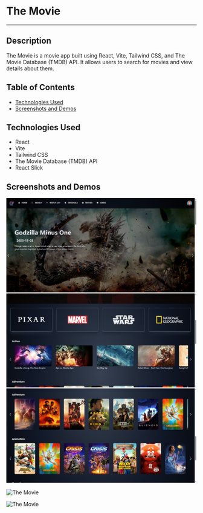 # The Movie

---

## Description

The Movie is a movie app built using React, Vite, Tailwind CSS, and The Movie Database (TMDB) API. It allows users to search for movies and view details about them.

## Table of Contents

- [Technologies Used](#technologies-used)
- [Screenshots and Demos](#screenshots-and-demos)

## Technologies Used

- React
- Vite
- Tailwind CSS
- The Movie Database (TMDB) API
- React Slick

## Screenshots and Demos

![The Movie](/public/the-movie.jpeg)
![The Movie](/public/movie2.jpeg)
![The Movie](/public/movie3.jpeg)

![The Movie](/public/movie4.gif)

![The Movie](/public/movie5.gif)
